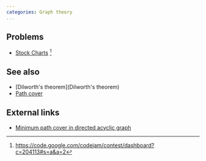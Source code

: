 ```yaml
---
categories: Graph theory
...
```


## Problems
* [Stock Charts](https://code.google.com/codejam/contest/dashboard?c=204113#s=p2) [^1]

## See also
* [Dilworth's theorem](Dilworth's theorem)
* [Path cover]()

## External links
* [Minimum path cover in directed acyclic graph](https://en.wikipedia.org/wiki/Maximum_flow_problem#Minimum_path_cover_in_directed_acyclic_graph)


[^1]: <https://code.google.com/codejam/contest/dashboard?c=204113#s=a&a=2>
